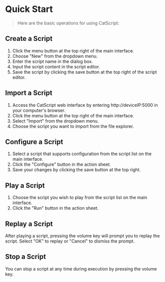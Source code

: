 # Quick Start

> Here are the basic operations for using CatScript:

## Create a Script

1. Click the menu button at the top right of the main interface.
2. Choose "New" from the dropdown menu.
3. Enter the script name in the dialog box.
4. Input the script content in the script editor.
5. Save the script by clicking the save button at the top right of the script editor.

## Import a Script

1. Access the CatScript web interface by entering http://deviceIP:5000 in your computer's browser.
2. Click the menu button at the top right of the main interface.
3. Select "Import" from the dropdown menu.
4. Choose the script you want to import from the file explorer.

## Configure a Script

1. Select a script that supports configuration from the script list on the main interface.
2. Click the "Configure" button in the action sheet.
3. Save your changes by clicking the save button at the top right.

## Play a Script

1. Choose the script you wish to play from the script list on the main interface.
2. Click the "Run" button in the action sheet.

## Replay a Script

After playing a script, pressing the volume key will prompt you to replay the script. Select "OK" to replay or "Cancel" to dismiss the prompt.

## Stop a Script

You can stop a script at any time during execution by pressing the volume key.